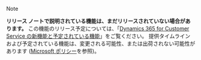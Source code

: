  > [!NOTE]
 >  **リリース ノートで説明されている機能は、まだリリースされていない場合があります。**
この機能のリリース予定については、「[Dynamics 365 for Customer Service の新機能と予定されている機能](/business-applications-release-notes/April19/service/planned-features)」をご覧ください。 提供タイムラインおよび予定されている機能は、変更される可能性、または出荷されない可能性があります ([Microsoft ポリシー](https://go.microsoft.com/fwlink/p/?linkid=2007332)を参照)。 
